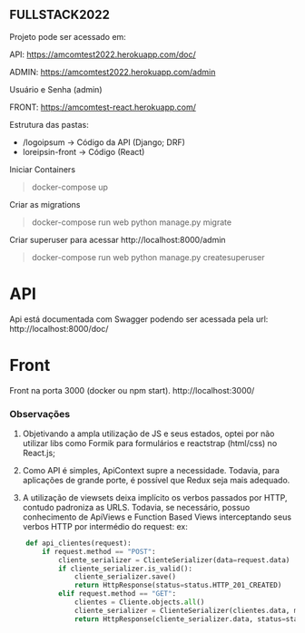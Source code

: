 ## FULLSTACK2022

Projeto pode ser acessado em:

API: https://amcomtest2022.herokuapp.com/doc/

ADMIN: https://amcomtest2022.herokuapp.com/admin

Usuário e Senha (admin)

FRONT: https://amcomtest-react.herokuapp.com/

Estrutura das pastas:

* /logoipsum -> Código da API (Django; DRF)
* loreipsin-front -> Código (React)

Iniciar Containers

> docker-compose up

Criar as migrations

> docker-compose run web python manage.py migrate

Criar superuser para acessar http://localhost:8000/admin

> docker-compose run web python manage.py createsuperuser

# API

Api está documentada com Swagger podendo ser acessada pela url:
http://localhost:8000/doc/


# Front

Front na porta 3000 (docker ou npm start). http://localhost:3000/


### Observações

1. Objetivando a ampla utilização de JS e seus estados, optei por não utilizar libs como Formik para formulários e reactstrap (html/css) no React.js;

2. Como API é simples, ApiContext supre a necessidade. Todavia, para aplicações de grande porte, é possível que Redux seja mais adequado. 

3. A utilização de viewsets deixa implícito os verbos passados por HTTP, contudo padroniza as URLS. Todavia, se necessário, possuo conhecimento de ApiViews e Function Based Views interceptando seus verbos HTTP por intermédio do request: ex:

```python
    def api_clientes(request):
        if request.method == "POST":
            cliente_serializer = ClienteSerializer(data=request.data)
            if cliente_serializer.is_valid():
                cliente_serializer.save()
                return HttpResponse(status=status.HTTP_201_CREATED)
            elif request.method == "GET":
                clientes = Cliente.objects.all()
                cliente_serializer = ClienteSerializer(clientes.data, many=True)
                return HttpResponse(cliente_serializer.data, status=status.HTTP_200_OK)
```